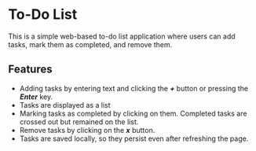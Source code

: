 # To-Do List

This is a simple web-based to-do list application where users can add tasks, mark them as completed, and remove them.


## Features

* Adding tasks by entering text and clicking the ***+*** button or pressing the ***Enter*** key.
* Tasks are displayed as a list
* Marking tasks as completed by clicking on them. Completed tasks are crossed out but remained on the list.
* Remove tasks by clicking on the ***x*** button.
* Tasks are saved locally, so they persist even after refreshing the page.